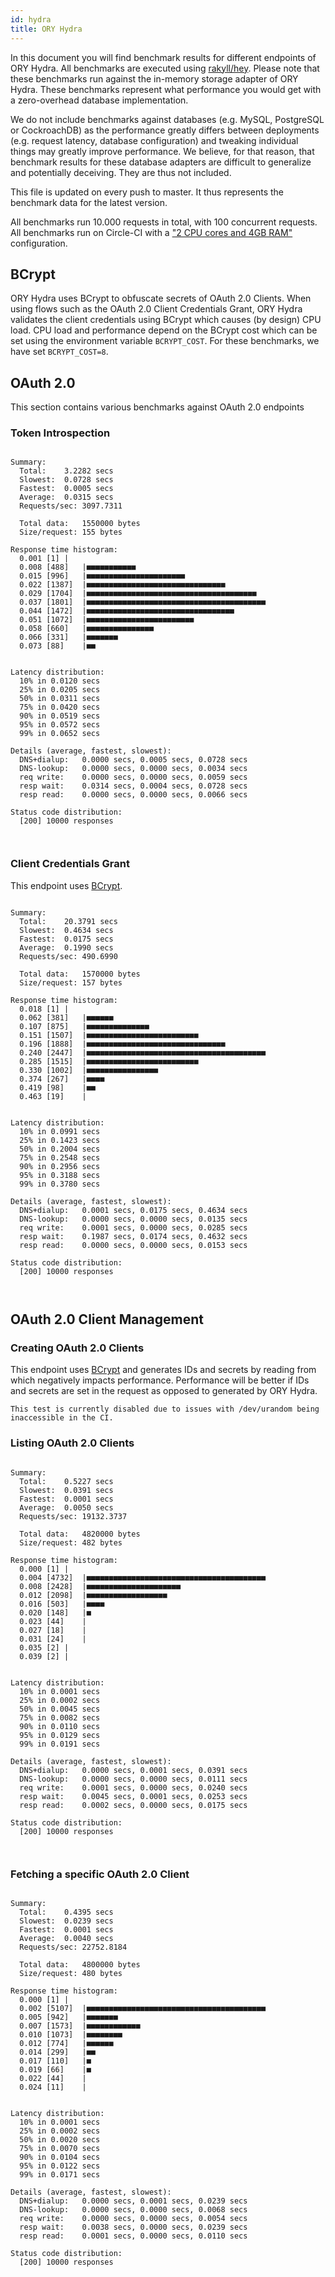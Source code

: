 ```yaml
---
id: hydra
title: ORY Hydra
---
```


In this document you will find benchmark results for different endpoints of ORY Hydra. All benchmarks are executed
using [rakyll/hey](https://github.com/rakyll/hey). Please note that these benchmarks run against the in-memory storage
adapter of ORY Hydra. These benchmarks represent what performance you would get with a zero-overhead database implementation.

We do not include benchmarks against databases (e.g. MySQL, PostgreSQL or CockroachDB) as the performance greatly differs between
deployments (e.g. request latency, database configuration) and tweaking individual things may greatly improve performance.
We believe, for that reason, that benchmark results for these database adapters are difficult to generalize and potentially
deceiving. They are thus not included.

This file is updated on every push to master. It thus represents the benchmark data for the latest version.

All benchmarks run 10.000 requests in total, with 100 concurrent requests. All benchmarks run on Circle-CI with a
["2 CPU cores and 4GB RAM"](https://support.circleci.com/hc/en-us/articles/360000489307-Why-do-my-tests-take-longer-to-run-on-CircleCI-than-locally-)
configuration.

## BCrypt

ORY Hydra uses BCrypt to obfuscate secrets of OAuth 2.0 Clients. When using flows such as the OAuth 2.0 Client Credentials
Grant, ORY Hydra validates the client credentials using BCrypt which causes (by design) CPU load. CPU load and performance
depend on the BCrypt cost which can be set using the environment variable `BCRYPT_COST`. For these benchmarks,
we have set `BCRYPT_COST=8`.

## OAuth 2.0

This section contains various benchmarks against OAuth 2.0 endpoints

### Token Introspection

```

Summary:
  Total:	3.2282 secs
  Slowest:	0.0728 secs
  Fastest:	0.0005 secs
  Average:	0.0315 secs
  Requests/sec:	3097.7311
  
  Total data:	1550000 bytes
  Size/request:	155 bytes

Response time histogram:
  0.001 [1]	|
  0.008 [488]	|■■■■■■■■■■■
  0.015 [996]	|■■■■■■■■■■■■■■■■■■■■■■
  0.022 [1387]	|■■■■■■■■■■■■■■■■■■■■■■■■■■■■■■■
  0.029 [1704]	|■■■■■■■■■■■■■■■■■■■■■■■■■■■■■■■■■■■■■■
  0.037 [1801]	|■■■■■■■■■■■■■■■■■■■■■■■■■■■■■■■■■■■■■■■■
  0.044 [1472]	|■■■■■■■■■■■■■■■■■■■■■■■■■■■■■■■■■
  0.051 [1072]	|■■■■■■■■■■■■■■■■■■■■■■■■
  0.058 [660]	|■■■■■■■■■■■■■■■
  0.066 [331]	|■■■■■■■
  0.073 [88]	|■■


Latency distribution:
  10% in 0.0120 secs
  25% in 0.0205 secs
  50% in 0.0311 secs
  75% in 0.0420 secs
  90% in 0.0519 secs
  95% in 0.0572 secs
  99% in 0.0652 secs

Details (average, fastest, slowest):
  DNS+dialup:	0.0000 secs, 0.0005 secs, 0.0728 secs
  DNS-lookup:	0.0000 secs, 0.0000 secs, 0.0034 secs
  req write:	0.0000 secs, 0.0000 secs, 0.0059 secs
  resp wait:	0.0314 secs, 0.0004 secs, 0.0728 secs
  resp read:	0.0000 secs, 0.0000 secs, 0.0066 secs

Status code distribution:
  [200]	10000 responses



```

### Client Credentials Grant

This endpoint uses [BCrypt](#bcrypt).

```

Summary:
  Total:	20.3791 secs
  Slowest:	0.4634 secs
  Fastest:	0.0175 secs
  Average:	0.1990 secs
  Requests/sec:	490.6990
  
  Total data:	1570000 bytes
  Size/request:	157 bytes

Response time histogram:
  0.018 [1]	|
  0.062 [381]	|■■■■■■
  0.107 [875]	|■■■■■■■■■■■■■■
  0.151 [1507]	|■■■■■■■■■■■■■■■■■■■■■■■■■
  0.196 [1888]	|■■■■■■■■■■■■■■■■■■■■■■■■■■■■■■■
  0.240 [2447]	|■■■■■■■■■■■■■■■■■■■■■■■■■■■■■■■■■■■■■■■■
  0.285 [1515]	|■■■■■■■■■■■■■■■■■■■■■■■■■
  0.330 [1002]	|■■■■■■■■■■■■■■■■
  0.374 [267]	|■■■■
  0.419 [98]	|■■
  0.463 [19]	|


Latency distribution:
  10% in 0.0991 secs
  25% in 0.1423 secs
  50% in 0.2004 secs
  75% in 0.2548 secs
  90% in 0.2956 secs
  95% in 0.3188 secs
  99% in 0.3780 secs

Details (average, fastest, slowest):
  DNS+dialup:	0.0001 secs, 0.0175 secs, 0.4634 secs
  DNS-lookup:	0.0000 secs, 0.0000 secs, 0.0135 secs
  req write:	0.0001 secs, 0.0000 secs, 0.0285 secs
  resp wait:	0.1987 secs, 0.0174 secs, 0.4632 secs
  resp read:	0.0000 secs, 0.0000 secs, 0.0153 secs

Status code distribution:
  [200]	10000 responses



```

## OAuth 2.0 Client Management

### Creating OAuth 2.0 Clients

This endpoint uses [BCrypt](#bcrypt) and generates IDs and secrets by reading from  which negatively impacts
performance. Performance will be better if IDs and secrets are set in the request as opposed to generated by ORY Hydra.

```
This test is currently disabled due to issues with /dev/urandom being inaccessible in the CI.
```

### Listing OAuth 2.0 Clients

```

Summary:
  Total:	0.5227 secs
  Slowest:	0.0391 secs
  Fastest:	0.0001 secs
  Average:	0.0050 secs
  Requests/sec:	19132.3737
  
  Total data:	4820000 bytes
  Size/request:	482 bytes

Response time histogram:
  0.000 [1]	|
  0.004 [4732]	|■■■■■■■■■■■■■■■■■■■■■■■■■■■■■■■■■■■■■■■■
  0.008 [2428]	|■■■■■■■■■■■■■■■■■■■■■
  0.012 [2098]	|■■■■■■■■■■■■■■■■■■
  0.016 [503]	|■■■■
  0.020 [148]	|■
  0.023 [44]	|
  0.027 [18]	|
  0.031 [24]	|
  0.035 [2]	|
  0.039 [2]	|


Latency distribution:
  10% in 0.0001 secs
  25% in 0.0002 secs
  50% in 0.0045 secs
  75% in 0.0082 secs
  90% in 0.0110 secs
  95% in 0.0129 secs
  99% in 0.0191 secs

Details (average, fastest, slowest):
  DNS+dialup:	0.0000 secs, 0.0001 secs, 0.0391 secs
  DNS-lookup:	0.0000 secs, 0.0000 secs, 0.0111 secs
  req write:	0.0001 secs, 0.0000 secs, 0.0240 secs
  resp wait:	0.0045 secs, 0.0001 secs, 0.0253 secs
  resp read:	0.0002 secs, 0.0000 secs, 0.0175 secs

Status code distribution:
  [200]	10000 responses



```

### Fetching a specific OAuth 2.0 Client

```

Summary:
  Total:	0.4395 secs
  Slowest:	0.0239 secs
  Fastest:	0.0001 secs
  Average:	0.0040 secs
  Requests/sec:	22752.8184
  
  Total data:	4800000 bytes
  Size/request:	480 bytes

Response time histogram:
  0.000 [1]	|
  0.002 [5107]	|■■■■■■■■■■■■■■■■■■■■■■■■■■■■■■■■■■■■■■■■
  0.005 [942]	|■■■■■■■
  0.007 [1573]	|■■■■■■■■■■■■
  0.010 [1073]	|■■■■■■■■
  0.012 [774]	|■■■■■■
  0.014 [299]	|■■
  0.017 [110]	|■
  0.019 [66]	|■
  0.022 [44]	|
  0.024 [11]	|


Latency distribution:
  10% in 0.0001 secs
  25% in 0.0002 secs
  50% in 0.0020 secs
  75% in 0.0070 secs
  90% in 0.0104 secs
  95% in 0.0122 secs
  99% in 0.0171 secs

Details (average, fastest, slowest):
  DNS+dialup:	0.0000 secs, 0.0001 secs, 0.0239 secs
  DNS-lookup:	0.0000 secs, 0.0000 secs, 0.0068 secs
  req write:	0.0000 secs, 0.0000 secs, 0.0054 secs
  resp wait:	0.0038 secs, 0.0000 secs, 0.0239 secs
  resp read:	0.0001 secs, 0.0000 secs, 0.0110 secs

Status code distribution:
  [200]	10000 responses



```
